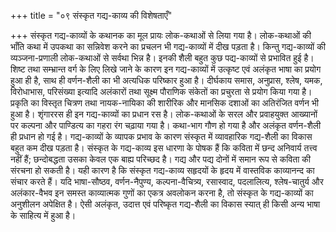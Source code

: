 +++
title = "०९ संस्कृत गद्य-काव्य की विशेषताएँ"

+++
संस्कृत गद्य-काव्यों के कथानक का मूल प्रायः लोक-कथाओं से लिया गया है। लोक-कथाओं की भाँति कथा में उपकथा का सन्निवेश करने का प्रचलन भी गद्य-काव्यों में दीख पड़ता है। किन्तु गद्य-काव्यों की व्यञ्जना-प्रणाली लोक-कथाओं से सर्वथा भिन्न है। इनकी शैली बहुत कुछ पद्य-काव्यों से प्रभावित हुई है। शिष्ट तथा सम्भ्रान्त वर्ग के लिए लिखे जाने के कारण इन गद्य-काव्यों में उत्कृष्ट एवं अलंकृत भाषा का प्रयोग हुआ ही है, साथ ही वर्णन-शैली का भी अत्यधिक परिष्कार हुआ है। दीर्घकाय समास, अनुप्रास, श्लेष, यमक, विरोधाभास, परिसंख्या इत्यादि अलंकारों तथा सूक्ष्म पौराणिक संकेतों का प्रचुरता से प्रयोग किया गया है। प्रकृति का विस्तृत चित्रण तथा नायक-नायिका की शारीरिक और मानसिक दशाओं का अतिरंजित वर्णन भी हुआ है। शृंगाररस ही इन गद्य-काव्यों का प्रधान रस है। लोक-कथाओं के सरल और प्रवाहयुक्त आख्यानों पर कल्पना और पाण्डित्य का गहरा रंग चढ़ाया गया है। कथा-भाग गौण हो गया है और अलंकृत वर्णन-शैली ही प्रधान हो गई है। गद्य-काव्यों के व्यापक प्रभाव के कारण संस्कृत में व्यावहारिक गद्य-शैली का विकास बहुत कम दीख पड़ता है।
संस्कृत के गद्य-काव्य इस धारणा के पोषक हैं कि कविता में छन्द अनिवार्य तत्त्व नहीं हैं; छन्दोबद्धता उसका केवल एक बाह्य परिच्छद है। गद्य और पद्य दोनों में समान रूप से कविता की संरचना हो सकती है। यही कारण है कि संस्कृत गद्य-काव्य सहृदयों के हृदय में वास्तविक काव्यानन्द का संचार करते हैं। यदि भाषा-सौष्ठव, वर्णन-नैपुण्य, कल्पना-वैचित्र्य, रसास्वाद, पदलालित्य, श्लेष-चातुर्य और अलंकार-वैभव इन समस्त काव्यात्मक गुणों का एकत्र अवलोकन करना है, तो संस्कृत के गद्य-काव्यों का अनुशीलन अपेक्षित है। ऐसी अलंकृत, उदात्त एवं परिष्कृत गद्य-शैली का विकास स्यात् ही किसी अन्य भाषा के साहित्य में हुआ है।